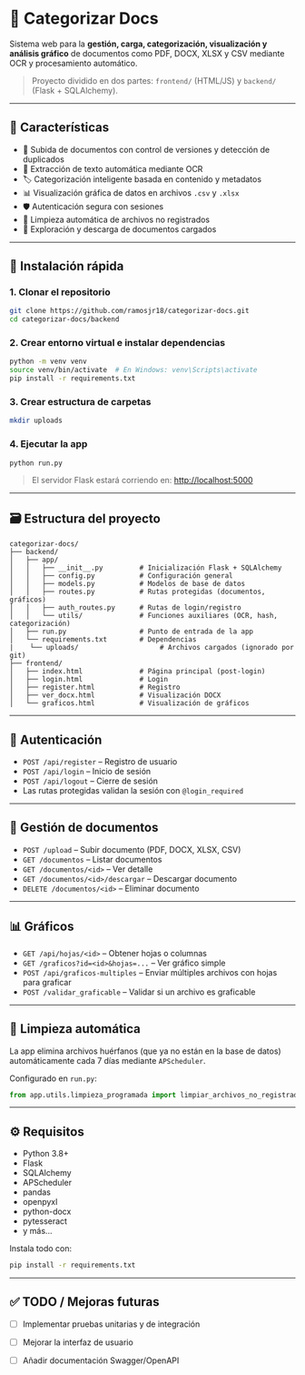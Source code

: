 # 📂 Categorizar Docs

Sistema web para la **gestión, carga, categorización, visualización y análisis gráfico** de documentos como PDF, DOCX, XLSX y CSV mediante OCR y procesamiento automático.

> Proyecto dividido en dos partes: `frontend/` (HTML/JS) y `backend/` (Flask + SQLAlchemy).

---

## 📌 Características

- 🧾 Subida de documentos con control de versiones y detección de duplicados
- 📑 Extracción de texto automática mediante OCR
- 🏷️ Categorización inteligente basada en contenido y metadatos
- 📊 Visualización gráfica de datos en archivos `.csv` y `.xlsx`
- 🛡️ Autenticación segura con sesiones
- 🧹 Limpieza automática de archivos no registrados
- 🔎 Exploración y descarga de documentos cargados

---

## 🚀 Instalación rápida

### 1. Clonar el repositorio

```bash
git clone https://github.com/ramosjr18/categorizar-docs.git
cd categorizar-docs/backend
```

### 2. Crear entorno virtual e instalar dependencias

```bash
python -m venv venv
source venv/bin/activate  # En Windows: venv\Scripts\activate
pip install -r requirements.txt
```

### 3. Crear estructura de carpetas

```bash
mkdir uploads
```

### 4. Ejecutar la app

```bash
python run.py
```

> El servidor Flask estará corriendo en: [http://localhost:5000](http://localhost:5000)

---

## 🗃️ Estructura del proyecto

```
categorizar-docs/
├── backend/
│   ├── app/
│   │   ├── __init__.py         # Inicialización Flask + SQLAlchemy
│   │   ├── config.py           # Configuración general
│   │   ├── models.py           # Modelos de base de datos
│   │   ├── routes.py           # Rutas protegidas (documentos, gráficos)
│   │   ├── auth_routes.py      # Rutas de login/registro
│   │   └── utils/              # Funciones auxiliares (OCR, hash, categorización)
│   ├── run.py                  # Punto de entrada de la app
│   └── requirements.txt        # Dependencias
|    └── uploads/                    # Archivos cargados (ignorado por git)
├── frontend/
│   ├── index.html              # Página principal (post-login)
│   ├── login.html              # Login
│   ├── register.html           # Registro
│   ├── ver_docx.html           # Visualización DOCX
│   └── graficos.html           # Visualización de gráficos

```

---

## 🔐 Autenticación

- `POST /api/register` – Registro de usuario
- `POST /api/login` – Inicio de sesión
- `POST /api/logout` – Cierre de sesión
- Las rutas protegidas validan la sesión con `@login_required`

---

## 📁 Gestión de documentos

- `POST /upload` – Subir documento (PDF, DOCX, XLSX, CSV)
- `GET /documentos` – Listar documentos
- `GET /documentos/<id>` – Ver detalle
- `GET /documentos/<id>/descargar` – Descargar documento
- `DELETE /documentos/<id>` – Eliminar documento

---

## 📊 Gráficos

- `GET /api/hojas/<id>` – Obtener hojas o columnas
- `GET /graficos?id=<id>&hojas=...` – Ver gráfico simple
- `POST /api/graficos-multiples` – Enviar múltiples archivos con hojas para graficar
- `POST /validar_graficable` – Validar si un archivo es graficable

---

## 🧼 Limpieza automática

La app elimina archivos huérfanos (que ya no están en la base de datos) automáticamente cada 7 días mediante `APScheduler`.

Configurado en `run.py`:

```python
from app.utils.limpieza_programada import limpiar_archivos_no_registrados
```

---

## ⚙️ Requisitos

- Python 3.8+
- Flask
- SQLAlchemy
- APScheduler
- pandas
- openpyxl
- python-docx
- pytesseract
- y más...

Instala todo con:

```bash
pip install -r requirements.txt
```

---

## ✅ TODO / Mejoras futuras

- [ ] Implementar pruebas unitarias y de integración
- [ ] Mejorar la interfaz de usuario
- [ ] Añadir documentación Swagger/OpenAPI

